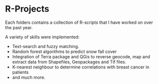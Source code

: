 # R-Projects

Each folders contains a collection of R-scripts that I have worked on over the past year. 

A variety of skills were implemented:
- Text-search and fuzzy matching.
- Random forest algorithms to predict snow fall cover
- Integration of Terra package and QGis to reverse geocode, map and extract data from Shapefiles, Geopackages and Tif files.
- K-nearest neighbour to determine correlations with breast cancer in patients
- and much more.
